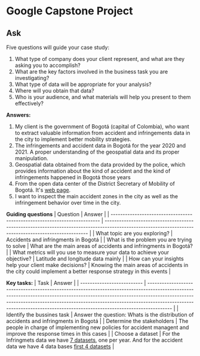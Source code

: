 # Google Capstone Project

## Ask
Five questions will guide your case study: 

1. What type of company does your client represent, and what are they asking you to accomplish?
2. What are the key factors involved in the business task you are investigating?
3. What type of data will be appropriate for your analysis?
4. Where will you obtain that data?
5. Who is your audience, and what materials will help you present to them effectively?

**Answers:**
1. My client is the government of Bogotá (capital of Colombia), who want to extract valuable information from accident and infringements data in the city to implement better mobility strategies.
2. The infringements and accident data in Bogotá for the year 2020 and 2021. A proper understanding of the geospatial data and its proper manipulation.
3. Geospatial data obtained from the data provided by the police, which provides information about the kind of accident and the kind of infringements happened in Bogotá those years
4. From the open data center of the District Secretary of Mobility of Bogotá. It's [web page](https://datos.movilidadbogota.gov.co/).
5. I want to inspect the main accident zones in the city as well as the infringement behavior over time in the city.


**Guiding questions** 
| Question                                                                  | Answer                                                                                                                                                |
| ------------------------------------------------------------------------- | ----------------------------------------------------------------------------------------------------------------------------------------------------- |
| What topic are you exploring?                                             | Accidents and infringments in Bogotá                                                                                                            |
| What is the problem you are trying to solve                               | What are the main areas of accidents and infringments in Bogotá?                                                                                      |
| What metrics will you use to measure your data to achieve your objective? | Latitude and longitude data mainly                                                                                                                            |
| How can your insights help your client make decisions?                    | Knowing the main areas of accidents in the city could implement a better response strategy in this events |



**Key tasks:**
| Task                       | Answer                                                                                                                                                                                                                                                                                                                             |
| -------------------------- | ---------------------------------------------------------------------------------------------------------------------------------------------------------------------------------------------------------------------------------------------------------------------------------------------------------------------------------- |
| Identify the bussines task | Answer the question: Whats is the distribution of accidents and infringments in Bogotá                                                                                                                                                                                                                                             |
| Determine the stakeholders | The people in charge of implementing new policies for accident managent and improve the response times in this cases                                                                                                                                                                                                               |
| Choose a dataset           | For the Infringmets data we have [7 datasets](https://datos.movilidadbogota.gov.co/search?groupIds=37be76cd2acd491abc45c21a56284d95), one per year. And for the accident data we have 4 data bases [first 4 datasets](https://datos.movilidadbogota.gov.co/search?groupIds=d3812f8315054cdc84cf744680103713&q=siniestros%20viales) |

